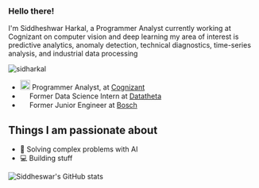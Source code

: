 ### Hello there!

I'm Siddheshwar Harkal, a Programmer Analyst currently working at Cognizant on computer vision and deep learning my area of interest is predictive analytics, anomaly detection, technical diagnostics, time-series analysis, and industrial data processing

<p align="left"> <img src="https://komarev.com/ghpvc/?username=sidharkal&label=Profile%20views&color=0e75b6&style=flat" alt="sidharkal" /> </p>

- <img height="20" src="https://logos-download.com/wp-content/uploads/2019/01/Cognizant_Technology_Solutions_Corp_Logo.png"> Programmer Analyst, at [Cognizant](https://www.cognizant.com/)
- <img height="15" src="https://twitter.com/DataTheta/photo"> Former Data Science Intern at [Datatheta](https://www.datatheta.com/) 
- <img height="15" src="https://upload.wikimedia.org/wikipedia/commons/d/dd/Logo_Bosch_Sicherheitssysteme_GmbH.png"> Former Junior Engineer at [Bosch](https://www.bosch.com/) 



## Things I am passionate about

- 🤖  Solving complex problems with AI
- 💻  Building stuff

![Siddheswar's GitHub stats](https://github-readme-stats.vercel.app/api?username=sidharkal&show_icons=true&theme=radical)
